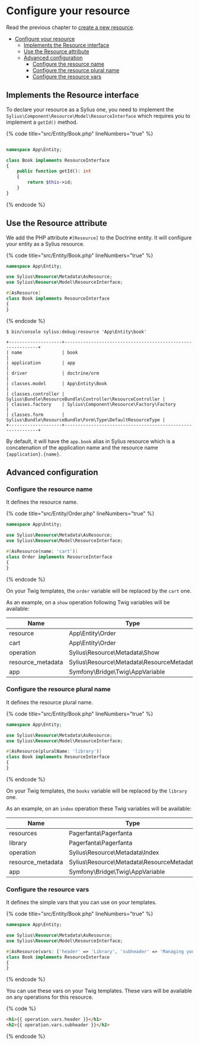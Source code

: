 # Configure your resource

Read the previous chapter to [create a new resource](create_new_resource.md).

<!-- TOC -->
* [Configure your resource](#configure-your-resource)
  * [Implements the Resource interface](#implements-the-resource-interface)
  * [Use the Resource attribute](#use-the-resource-attribute)
  * [Advanced configuration](#advanced-configuration)
    * [Configure the resource name](#configure-the-resource-name)
    * [Configure the resource plural name](#configure-the-resource-plural-name)
    * [Configure the resource vars](#configure-the-resource-vars)
<!-- TOC -->

## Implements the Resource interface

To declare your resource as a Sylius one, you need to implement
the ```Sylius\Component\Resource\Model\ResourceInterface``` which requires you to implement a `getId()` method.

{% code title="src/Entity/Book.php" lineNumbers="true" %}
```php

namespace App\Entity;

class Book implements ResourceInterface
{
    public function getId(): int
    {
        return $this->id;
    }
}
```
{% endcode %}

## Use the Resource attribute

We add the PHP attribute ```#[Resource]``` to the Doctrine entity.
It will configure your entity as a Sylius resource.

{% code title="src/Entity/Book.php" lineNumbers="true" %}
```php
namespace App\Entity;

use Sylius\Resource\Metadata\AsResource;
use Sylius\Resource\Model\ResourceInterface;

#[AsResource]
class Book implements ResourceInterface
{
}

```
{% endcode %}

```shell
$ bin/console sylius:debug:resource 'App\Entity\book'
```

```
+--------------------+------------------------------------------------------------+
| name               | book                                                       |
| application        | app                                                        |
| driver             | doctrine/orm                                               |
| classes.model      | App\Entity\Book                                            |
| classes.controller | Sylius\Bundle\ResourceBundle\Controller\ResourceController |
| classes.factory    | Sylius\Component\Resource\Factory\Factory                  |
| classes.form       | Sylius\Bundle\ResourceBundle\Form\Type\DefaultResourceType |
+--------------------+------------------------------------------------------------+
```

By default, it will have the `app.book` alias in Sylius resource which is a concatenation of the application name and
the resource name `{application}.{name}`.

## Advanced configuration

### Configure the resource name

It defines the resource name.

{% code title="src/Entity/Order.php" lineNumbers="true" %}
```php
namespace App\Entity;

use Sylius\Resource\Metadata\AsResource;
use Sylius\Resource\Model\ResourceInterface;

#[AsResource(name: 'cart')]
class Order implements ResourceInterface
{
}
```
{% endcode %}

On your Twig templates, the `order` variable will be replaced by the `cart` one.

As an example, on a `show` operation following Twig variables will be available:

| Name              | Type                                      |
|-------------------|-------------------------------------------|
| resource          | App\Entity\Order                          |
| cart              | App\Entity\Order                          |
| operation         | Sylius\Resource\Metadata\Show             |
| resource_metadata | Sylius\Resource\Metadata\ResourceMetadata |
| app               | Symfony\Bridge\Twig\AppVariable           |

### Configure the resource plural name

It defines the resource plural name.

{% code title="src/Entity/Book.php" lineNumbers="true" %}
```php
namespace App\Entity;

use Sylius\Resource\Metadata\AsResource;
use Sylius\Resource\Model\ResourceInterface;

#[AsResource(pluralName: 'library')]
class Book implements ResourceInterface
{
}
```
{% endcode %}

On your Twig templates, the `books` variable will be replaced by the `library` one.

As an example, on an `index` operation these Twig variables will be available:

| Name              | Type                                      |
|-------------------|-------------------------------------------|
| resources         | Pagerfanta\Pagerfanta                     |
| library           | Pagerfanta\Pagerfanta                     |
| operation         | Sylius\Resource\Metadata\Index            |
| resource_metadata | Sylius\Resource\Metadata\ResourceMetadata |
| app               | Symfony\Bridge\Twig\AppVariable           |

### Configure the resource vars

It defines the simple vars that you can use on your templates.

{% code title="src/Entity/Book.php" lineNumbers="true" %}
```php
namespace App\Entity;

use Sylius\Resource\Metadata\AsResource;
use Sylius\Resource\Model\ResourceInterface;

#[AsResource(vars: ['header' => 'Library', 'subheader' => 'Managing your library'])]
class Book implements ResourceInterface
{
}
```
{% endcode %}

You can use these vars on your Twig templates.
These vars will be available on any operations for this resource.

{% code %}
```html
<h1>{{ operation.vars.header }}</h1>
<h2>{{ operation.vars.subheader }}</h2>
```
{% endcode %}